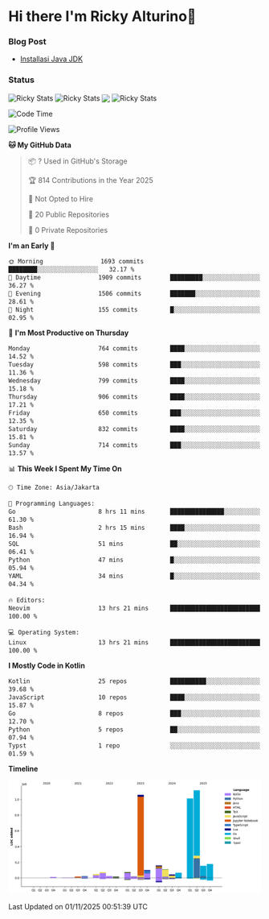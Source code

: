 # Hi there I'm Ricky Alturino👋

### Blog Post

<!-- BLOG-POST-LIST:START -->

- [Installasi Java JDK](https://onirutla.medium.com/installasi-java-jdk-ec701beeb5cb?source=rss-d9d81c918cc9------2)
<!-- BLOG-POST-LIST:END -->

### Status

<img align="center" alt="Ricky Stats" src="https://github-readme-stats.vercel.app/api?username=Alturino&theme=dark&show_icons=true&hide_border=false" />
<img align="center" alt="Ricky Stats" src="https://github-readme-stats.vercel.app/api/top-langs/?username=Alturino&theme=dark&show_icons=true&layout=compact"/>
<img align="center" width="640px" src="https://github-readme-stats.vercel.app/api/wakatime?username=Alturino&layout=compact&hide_border=true&theme=dark">
<img align="center" alt="Ricky Stats" src="https://leetcard.jacoblin.cool/alturino?border=0&radius=20&ext=activity"/>

<!--START_SECTION:waka-->
![Code Time](http://img.shields.io/badge/Code%20Time-1%2C505%20hrs%2055%20mins-blue)

![Profile Views](http://img.shields.io/badge/Profile%20Views-0-blue)

**🐱 My GitHub Data** 

> 📦 ? Used in GitHub's Storage 
 > 
> 🏆 814 Contributions in the Year 2025
 > 
> 🚫 Not Opted to Hire
 > 
> 📜 20 Public Repositories 
 > 
> 🔑 0 Private Repositories 
 > 
**I'm an Early 🐤** 

```text
🌞 Morning                1693 commits        ████████░░░░░░░░░░░░░░░░░   32.17 % 
🌆 Daytime                1909 commits        █████████░░░░░░░░░░░░░░░░   36.27 % 
🌃 Evening                1506 commits        ███████░░░░░░░░░░░░░░░░░░   28.61 % 
🌙 Night                  155 commits         █░░░░░░░░░░░░░░░░░░░░░░░░   02.95 % 
```
📅 **I'm Most Productive on Thursday** 

```text
Monday                   764 commits         ████░░░░░░░░░░░░░░░░░░░░░   14.52 % 
Tuesday                  598 commits         ███░░░░░░░░░░░░░░░░░░░░░░   11.36 % 
Wednesday                799 commits         ████░░░░░░░░░░░░░░░░░░░░░   15.18 % 
Thursday                 906 commits         ████░░░░░░░░░░░░░░░░░░░░░   17.21 % 
Friday                   650 commits         ███░░░░░░░░░░░░░░░░░░░░░░   12.35 % 
Saturday                 832 commits         ████░░░░░░░░░░░░░░░░░░░░░   15.81 % 
Sunday                   714 commits         ███░░░░░░░░░░░░░░░░░░░░░░   13.57 % 
```


📊 **This Week I Spent My Time On** 

```text
🕑︎ Time Zone: Asia/Jakarta

💬 Programming Languages: 
Go                       8 hrs 11 mins       ███████████████░░░░░░░░░░   61.30 % 
Bash                     2 hrs 15 mins       ████░░░░░░░░░░░░░░░░░░░░░   16.94 % 
SQL                      51 mins             ██░░░░░░░░░░░░░░░░░░░░░░░   06.41 % 
Python                   47 mins             █░░░░░░░░░░░░░░░░░░░░░░░░   05.94 % 
YAML                     34 mins             █░░░░░░░░░░░░░░░░░░░░░░░░   04.34 % 

🔥 Editors: 
Neovim                   13 hrs 21 mins      █████████████████████████   100.00 % 

💻 Operating System: 
Linux                    13 hrs 21 mins      █████████████████████████   100.00 % 
```

**I Mostly Code in Kotlin** 

```text
Kotlin                   25 repos            ██████████░░░░░░░░░░░░░░░   39.68 % 
JavaScript               10 repos            ████░░░░░░░░░░░░░░░░░░░░░   15.87 % 
Go                       8 repos             ███░░░░░░░░░░░░░░░░░░░░░░   12.70 % 
Python                   5 repos             ██░░░░░░░░░░░░░░░░░░░░░░░   07.94 % 
Typst                    1 repo              ░░░░░░░░░░░░░░░░░░░░░░░░░   01.59 % 
```



**Timeline**

![Lines of Code chart](https://raw.githubusercontent.com/Alturino/Alturino/main/assets/bar_graph.png)


 Last Updated on 01/11/2025 00:51:39 UTC
<!--END_SECTION:waka-->
